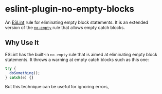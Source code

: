 # eslint-plugin-no-empty-blocks

An [ESLint](http://eslint.org/) rule for eliminating empty block statements. It is an extended version of the [`no-empty`](http://eslint.org/docs/rules/no-empty) rule that allows empty catch blocks.

## Why Use It

ESLint has the built-in `no-empty` rule that is aimed at eliminating empty block statements. It throws a warning at empty catch blocks such as this one:

```javascript
try {
  doSomething();
} catch(e) {}
```

But this technique can be useful for ignoring errors, 